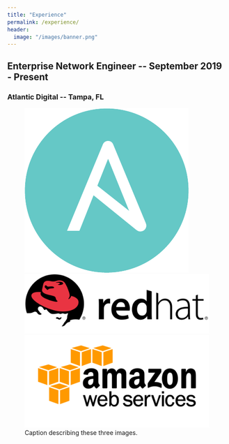 ```yaml
---
title: "Experience"
permalink: /experience/
header:
  image: "/images/banner.png"
---
```


## Enterprise Network Engineer -- September 2019 - Present
### Atlantic Digital -- Tampa, FL 
<figure class="third">
	<img src="/images/Ansible.png">
	<img src="/images/logo-rhel.png">
	<img src="/images/amazon_aws.png">
	<figcaption>Caption describing these three images.</figcaption>
</figure>